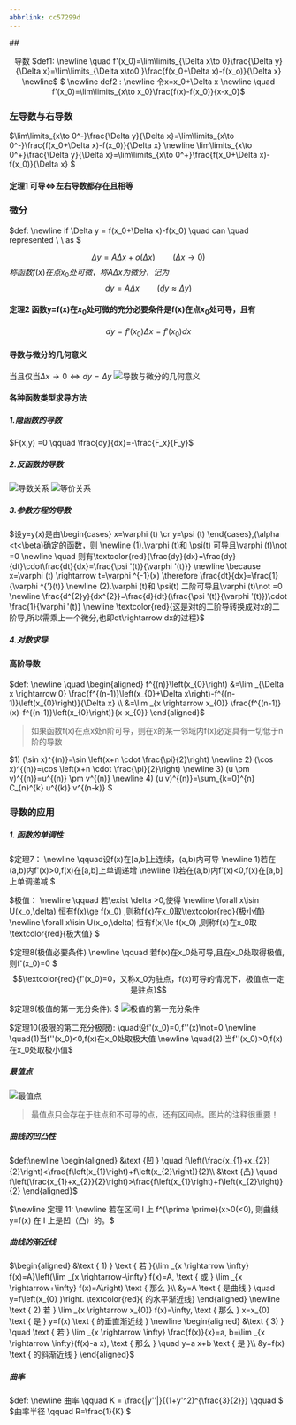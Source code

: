 ```yaml
---
abbrlink: cc57299d
---
```

##<p align="center"> 导数
$def1:
\newline \quad f'(x_0)=\lim\limits_{\Delta x\to 0}\frac{\Delta y}{\Delta x}=\lim\limits_{\Delta x\to0 }\frac{f(x_0+\Delta x)-f(x_o)}{\Delta x}
\newline$
$
\newline 
def2 :
\newline 令x=x_0+\Delta x
\newline \quad f'(x_0)=\lim\limits_{x\to x_0}\frac{f(x)-f(x_0)}{x-x_0}$

###  左导数与右导数
$\lim\limits_{x\to 0^-}\frac{\Delta y}{\Delta x}=\lim\limits_{x\to 0^-}\frac{f(x_0+\Delta x)-f(x_0)}{\Delta x}
\newline
\lim\limits_{x\to 0^+}\frac{\Delta y}{\Delta x}=\lim\limits_{x\to 0^+}\frac{f(x_0+\Delta x)-f(x_0)}{\Delta x}
$

#### 定理1 可导$\Leftrightarrow$左右导数都存在且相等

### 微分
$def:
\newline if \Delta y = f(x_0+\Delta x)-f(x_0) \quad can \quad represented \ \ as  $

$$\Delta y = A\Delta x+o(\Delta x) \qquad (\Delta x\to 0)$$
$称函数f(x)在点x_0处可微，称A\Delta x为微分，记为$
$$dy=A\Delta x \qquad (dy\approx \Delta y)$$

#### 定理2 函数y=f(x)在$x_0$处可微的充分必要条件是f(x)在点$x_0$处可导，且有
$$dy=f'(x_0)\Delta x = f'(x_0)dx$$

#### 导数与微分的几何意义
当且仅当$\Delta x\to 0 \Leftrightarrow dy=\Delta y$
![导数与微分的几何意义](https://deniffer-picbed.oss-cn-shenzhen.aliyuncs.com/img/20200828110906.png)


#### 各种函数类型求导方法

##### 1.隐函数的导数
$F(x,y) =0 \qquad \frac{dy}{dx}=-\frac{F_x}{F_y}$

##### 2.反函数的导数
![导数关系](https://deniffer-picbed.oss-cn-shenzhen.aliyuncs.com/img/20200901154622.png)
![等价关系](https://deniffer-picbed.oss-cn-shenzhen.aliyuncs.com/img/20200901154759.png)

##### 3.参数方程的导数
$设y=y(x)是由\begin{cases}
x=\varphi (t)
\cr 
y=\psi (t) 
\end{cases},(\alpha <t<\beta)确定的函数，则
\newline (1).\varphi (t)和 \psi(t) 可导且\varphi (t)\not =0 
\newline \quad 则有\textcolor{red}{\frac{dy}{dx}=\frac{dy}{dt}\cdot\frac{dt}{dx}=\frac{\psi '(t)}{\varphi '(t)}}
\newline \because x=\varphi (t) \rightarrow t=\varphi ^{-1}(x) \therefore \frac{dt}{dx}=\frac{1}{\varphi ^{'}(t)}
\newline (2).\varphi (t)和 \psi(t) 二阶可导且\varphi (t)\not =0 
\newline \frac{d^{2}y}{dx^{2}}=\frac{d}{dt}(\frac{\psi '(t)}{\varphi '(t)})\cdot \frac{1}{\varphi '(t)} \newline
\textcolor{red}{这是对t的二阶导转换成对x的二阶导,所以需乘上一个微分,也即dt\rightarrow dx的过程}$


##### 4.对数求导



#### 高阶导数
$def:
\newline \quad \begin{aligned}
f^{(n)}\left(x_{0}\right) &=\lim _{\Delta x \rightarrow 0} \frac{f^{(n-1)}\left(x_{0}+\Delta x\right)-f^{(n-1)}\left(x_{0}\right)}{\Delta x} \\
&=\lim _{x \rightarrow x_{0}} \frac{f^{(n-1)}(x)-f^{(n-1)}\left(x_{0}\right)}{x-x_{0}}
\end{aligned}$
> 如果函数f(x)在点x处n阶可导，则在x的某一邻域内f(x)必定具有一切低于n阶的导数

$1)  (\sin x)^{(n)}=\sin \left(x+n \cdot \frac{\pi}{2}\right)  \newline  2)  (\cos x)^{(n)}=\cos \left(x+n \cdot \frac{\pi}{2}\right) 
\newline 3)  (u \pm v)^{(n)}=u^{(n)} \pm v^{(n)} 
\newline 4) (u v)^{(n)}=\sum_{k=0}^{n} C_{n}^{k} u^{(k)} v^{(n-k)} $

### 导数的应用

##### 1. 函数的单调性
$定理7：
\newline \qquad设f(x)在[a,b]上连续，(a,b)内可导
\newline 1)若在(a,b)内f'(x)>0,f(x)在[a,b]上单调递增 
\newline 1)若在(a,b)内f'(x)<0,f(x)在[a,b]上单调递减 $

$极值：
\newline \qquad 若\exist \delta >0,使得
\newline \forall x\isin U(x_o,\delta) 恒有f(x)\ge f(x_0) ,则称f(x)在x_0取\textcolor{red}{极小值} 
\newline \forall x\isin U(x_o,\delta) 恒有f(x)\le f(x_0) ,则称f(x)在x_0取\textcolor{red}{极大值} $

$定理8(极值必要条件)
\newline \qquad 若f(x)在x_0处可导,且在x_0处取得极值,则f'(x_0)=0 $
$$\textcolor{red}{f'(x_0)=0，又称x_0为驻点，f(x)可导的情况下，极值点一定是驻点}$$

$定理9(极值的第一充分条件):
$
![极值的第一充分条件](https://deniffer-picbed.oss-cn-shenzhen.aliyuncs.com/img/20200905103826.png)


$定理10(极限的第二充分极限):
\quad设f'(x_0)=0,f''(x)\not=0
\newline \quad(1)当f''(x_0)<0,f(x)在x_0处取极大值
\newline \quad(2) 当f''(x_0)>0,f(x)在x_0处取极小值$

##### 最值点
![最值点](https://deniffer-picbed.oss-cn-shenzhen.aliyuncs.com/img/20200905104803.png)
> 最值点只会存在于驻点和不可导的点，还有区间点。图片的注释很重要！

##### 曲线的凹凸性
$def:\newline
\begin{aligned}
&\text {凹 } \quad f\left(\frac{x_{1}+x_{2}}{2}\right)<\frac{f\left(x_{1}\right)+f\left(x_{2}\right)}{2}\\
&\text {凸} \quad f\left(\frac{x_{1}+x_{2}}{2}\right)>\frac{f\left(x_{1}\right)+f\left(x_{2}\right)}{2}
\end{aligned}$

$\newline 定理 11:
\newline 若在区间 I 上  f^{\prime \prime}(x>0(<0),  则曲线
 y=f(x)  在  I  上是凹（凸）的。$

 ##### 曲线的渐近线
 $\begin{aligned}
&\text { 1) } \text { 若 }{\lim _{x \rightarrow \infty} f(x)=A}\left(\lim _{x \rightarrow-\infty} f(x)=A, \text { 或 } \lim _{x \rightarrow+\infty} f(x)=A\right) \text { 那么 }\\
&y=A \text { 是曲线 } \quad y=f\left(x_{0} )\right. \textcolor{red}{ 的水平渐近线} 
\end{aligned}
\newline \text { 2) 若 } \lim _{x \rightarrow x_{0}} f(x)=\infty, \text { 那么 } x=x_{0} \text { 是 } y=f(x) \text { 的垂直渐近线 }
\newline \begin{aligned}
&\text { 3) } \quad \text { 若 } \lim _{x \rightarrow \infty} \frac{f(x)}{x}=a, b=\lim _{x \rightarrow \infty}(f(x)-a x), \text { 那么 } \quad y=a x+b \text { 是 }\\
&y=f(x) \text { 的斜渐近线 }
\end{aligned}$

##### 曲率
$def:
\newline  曲率 \qquad K = \frac{|y''|}{(1+y'^2)^{\frac{3}{2}}} \qquad $
$曲率半径 \qquad R=\frac{1}{K} $